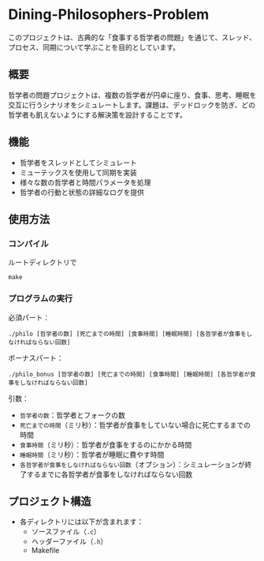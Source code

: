 # Dining-Philosophers-Problem

このプロジェクトは、古典的な「食事する哲学者の問題」を通じて、スレッド、プロセス、同期について学ぶことを目的としています。

## 概要

哲学者の問題プロジェクトは、複数の哲学者が円卓に座り、食事、思考、睡眠を交互に行うシナリオをシミュレートします。課題は、デッドロックを防ぎ、どの哲学者も飢えないようにする解決策を設計することです。

## 機能

- 哲学者をスレッドとしてシミュレート
- ミューテックスを使用して同期を実装
- 様々な数の哲学者と時間パラメータを処理
- 哲学者の行動と状態の詳細なログを提供

## 使用方法

### コンパイル

ルートディレクトリで

```
make
```


### プログラムの実行

必須パート：

```
./philo [哲学者の数] [死亡までの時間] [食事時間] [睡眠時間] [各哲学者が食事をしなければならない回数]
```

ボーナスパート：

```
./philo_bonus [哲学者の数] [死亡までの時間] [食事時間] [睡眠時間] [各哲学者が食事をしなければならない回数]
```

引数：
- `哲学者の数`：哲学者とフォークの数
- `死亡までの時間`（ミリ秒）：哲学者が食事をしていない場合に死亡するまでの時間
- `食事時間`（ミリ秒）：哲学者が食事をするのにかかる時間
- `睡眠時間`（ミリ秒）：哲学者が睡眠に費やす時間
- `各哲学者が食事をしなければならない回数`（オプション）：シミュレーションが終了するまでに各哲学者が食事をしなければならない回数

## プロジェクト構造

- 各ディレクトリには以下が含まれます：
  - ソースファイル（`.c`）
  - ヘッダーファイル（`.h`）
  - Makefile
